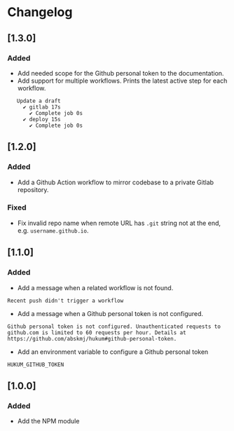 # Changelog

## [1.3.0]
### Added
- Add needed scope for the Github personal token to the documentation.
- Add support for multiple workflows. Prints the latest active step for each workflow.
```
   Update a draft
     ✔ gitlab 17s
       ✔ Complete job 0s
     ✔ deploy 15s
       ✔ Complete job 0s
``` 

## [1.2.0]
### Added
- Add a Github Action workflow to mirror codebase to a private Gitlab repository.
### Fixed
- Fix invalid repo name when remote URL has `.git` string not at the end, e.g. `username.github.io`.

## [1.1.0]
### Added
- Add a message when a related workflow is not found.
```
Recent push didn't trigger a workflow
```
- Add a message when a Github personal token is not configured.
```
Github personal token is not configured. Unauthenticated requests to github.com is limited to 60 requests per hour. Details at https://github.com/abskmj/hukum#github-personal-token.
```
- Add an environment variable to configure a Github personal token
```
HUKUM_GITHUB_TOKEN
```

## [1.0.0]
### Added
- Add the NPM module